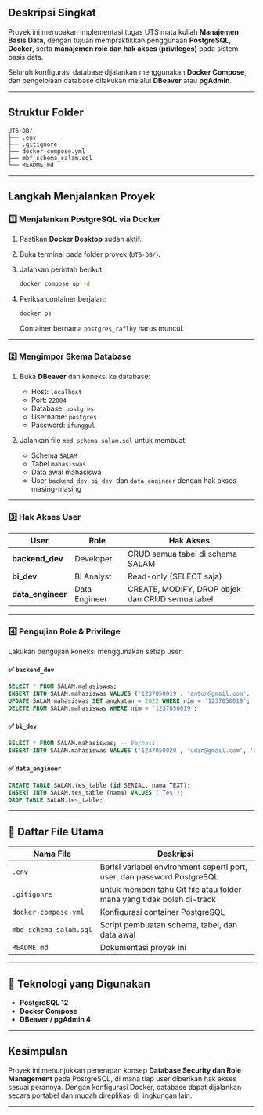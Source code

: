 
##  Deskripsi Singkat

Proyek ini merupakan implementasi tugas UTS mata kuliah **Manajemen Basis Data**, dengan tujuan mempraktikkan penggunaan **PostgreSQL**, **Docker**, serta **manajemen role dan hak akses (privileges)** pada sistem basis data.

Seluruh konfigurasi database dijalankan menggunakan **Docker Compose**, dan pengelolaan database dilakukan melalui **DBeaver** atau **pgAdmin**.

---

##  Struktur Folder

```
UTS-DB/
├── .env
├── .gitignore
├── docker-compose.yml
├── mbf_schema_salam.sql
└── README.md
```

---

##  Langkah Menjalankan Proyek

### 1️⃣ Menjalankan PostgreSQL via Docker

1. Pastikan **Docker Desktop** sudah aktif.
2. Buka terminal pada folder proyek (`UTS-DB/`).
3. Jalankan perintah berikut:

   ```bash
   docker compose up -d
   ```
4. Periksa container berjalan:

   ```bash
   docker ps
   ```

   Container bernama `postgres_raflhy` harus muncul.

---

### 2️⃣ Mengimpor Skema Database

1. Buka **DBeaver** dan koneksi ke database:

   * Host: `localhost`
   * Port: `22004` 
   * Database: `postgres`
   * Username: `postgres`
   * Password: `ifunggul`
2. Jalankan file `mbd_schema_salam.sql` untuk membuat:

   * Schema `SALAM`
   * Tabel `mahasiswas`
   * Data awal mahasiswa
   * User `backend_dev`, `bi_dev`, dan `data_engineer` dengan hak akses masing-masing

---

### 3️⃣ Hak Akses User

| User              | Role          | Hak Akses                                       |
| ----------------- | ------------- | ----------------------------------------------- |
| **backend_dev**   | Developer     | CRUD semua tabel di schema SALAM                |
| **bi_dev**        | BI Analyst    | Read-only (SELECT saja)                         |
| **data_engineer** | Data Engineer | CREATE, MODIFY, DROP objek dan CRUD semua tabel |

---

### 4️⃣ Pengujian Role & Privilege

Lakukan pengujian koneksi menggunakan setiap user:

#### ✅ `backend_dev`

```sql
SELECT * FROM SALAM.mahasiswas;
INSERT INTO SALAM.mahasiswas VALUES ('1237050019', 'anton@gmail.com', 'Anton', 2025);
UPDATE SALAM.mahasiswas SET angkatan = 2022 WHERE nim = '1237050019';
DELETE FROM SALAM.mahasiswas WHERE nim = '1237050019';
```

#### ✅ `bi_dev`

```sql
SELECT * FROM SALAM.mahasiswas; -- Berhasil
INSERT INTO SALAM.mahasiswas VALUES ('1237050020', 'udin@gmail.com', 'Udin', 2025); -- Gagal
```

#### ✅ `data_engineer`

```sql
CREATE TABLE SALAM.tes_table (id SERIAL, nama TEXT);
INSERT INTO SALAM.tes_table (nama) VALUES ('Tes');
DROP TABLE SALAM.tes_table;
```

---

## 🧾 Daftar File Utama

| Nama File              | Deskripsi                                                               |
| ---------------------- | ----------------------------------------------------------------------- |
| `.env`                 | Berisi variabel environment seperti port, user, dan password PostgreSQL |
| `.gitigonre`           | untuk memberi tahu Git file atau folder mana yang tidak boleh di-track |
| `docker-compose.yml`   | Konfigurasi container PostgreSQL                                        |
| `mbd_schema_salam.sql` | Script pembuatan schema, tabel, dan data awal                           |                             
| `README.md`            | Dokumentasi proyek ini                                                  |

---

## 🧰 Teknologi yang Digunakan

* **PostgreSQL 12**
* **Docker Compose**
* **DBeaver / pgAdmin 4**


---


##  Kesimpulan

Proyek ini menunjukkan penerapan konsep **Database Security dan Role Management** pada PostgreSQL, di mana tiap user diberikan hak akses sesuai perannya.
Dengan konfigurasi Docker, database dapat dijalankan secara portabel dan mudah direplikasi di lingkungan lain.

---
